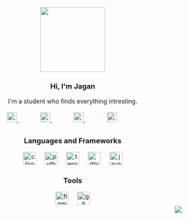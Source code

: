 <div align="center">
  <img height="150" src="https://media.giphy.com/media/M9gbBd9nbDrOTu1Mqx/giphy.gif"  />
<h3>Hi, I'm Jagan</h3>
<!-- <h2></h2> -->
I'm a student who finds everything intresting.<br>
  <br>
<a href="mailto:nzenith09@gmail.com" target="_blank" style="margin-right: 50px;">
  <img src="https://img.shields.io/static/v1?message=Gmail&logo=gmail&label=&color=D14836&logoColor=white&labelColor=&style=for-the-badge" height="23" alt="gmail logo" />
  </a>
  <a href="https://www.linkedin.com/in/njagan/" target="_blank" style="margin-right: 50px;">
    <img src="https://img.shields.io/static/v1?message=LinkedIn&logo=linkedin&label=&color=0077B5&logoColor=white&labelColor=&style=for-the-badge" height="23" alt="linkedin logo"  />
  </a>
  <a href="https://medium.com/@jagan04" target="_blank" style="margin-right: 50px;">
    <img src="https://img.shields.io/static/v1?message=Medium&logo=medium&label=&color=12100E&logoColor=white&labelColor=&style=for-the-badge" height="23" alt="medium logo"  />
  </a>
  <a href="https://www.hackerrank.com/profile/_njagan_" target="_blank" style="margin-right: 50px;">
    <img src="https://img.shields.io/static/v1?message=HackerRank&logo=hackerrank&label=&color=2EC866&logoColor=white&labelColor=&style=for-the-badge" height="23" alt="hackerrank logo"  />
  </a>

<h2></h2>
<h3>Languages and Frameworks</h3>
  <img src="https://cdn.jsdelivr.net/gh/devicons/devicon/icons/c/c-original.svg" height="30" alt="c logo"  />
  <img width="12" />
  <img src="https://cdn.jsdelivr.net/gh/devicons/devicon/icons/python/python-original.svg" height="30" alt="python logo"  />
  <img width="12" />
  <img src="https://cdn.jsdelivr.net/gh/devicons/devicon/icons/tensorflow/tensorflow-original.svg" height="30" alt="tensorflow logo"  />
  <img width="12" />
  <img src="https://cdn.jsdelivr.net/gh/devicons/devicon/icons/mysql/mysql-original.svg" height="30" alt="mysql logo"  />
  <img width="12" />
  <img src="https://cdn.jsdelivr.net/gh/devicons/devicon/icons/java/java-original.svg" height="30" alt="java logo"  /></a>
<h3>Tools</h3>

  <img src="https://cdn.jsdelivr.net/gh/devicons/devicon/icons/figma/figma-original.svg" height="30" alt="figma logo"  />
  <img width="12" />
  <img src="https://cdn.jsdelivr.net/gh/devicons/devicon/icons/git/git-original.svg" height="30" alt="git logo"  />

<!--   ![snake gif](https://github.com/njagan04/njagan04/blob/output/github-snake-dark.svg) -->
</div>

<div align="right">
  <img src="https://visitor-badge.laobi.icu/badge?page_id=njagan04.njagan04&"  />
</div>





